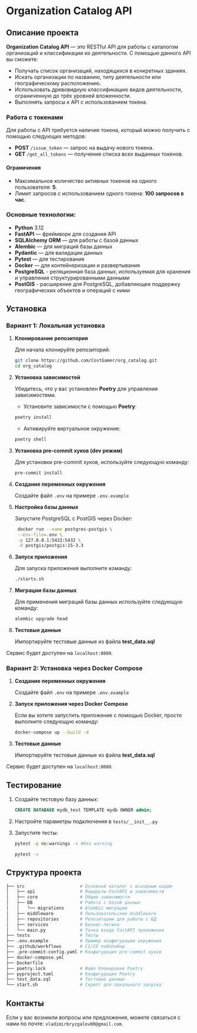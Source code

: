 # Organization Catalog API

## Описание проекта

**Organization Catalog API** — это RESTful API для работы с каталогом организаций и классификации их деятельности. С помощью данного API вы сможете:  
- Получать список организаций, находящихся в конкретных зданиях.  
- Искать организации по названию, типу деятельности или географическому расположению.  
- Использовать древовидную классификацию видов деятельности, ограниченную до трёх уровней вложенности.  
- Выполнять запросы к API с использованием токена.  

### Работа с токенами
Для работы с API требуется наличие токена, который можно получить с помощью следующих методов:  
- **POST** `/issue_token` — запрос на выдачу нового токена.  
- **GET** `/get_all_tokens` — получение списка всех выданных токенов.  

#### Ограничения
- Максимальное количество активных токенов на одного пользователя: **5**.  
- Лимит запросов с использованием одного токена: **100 запросов в час**.  

### Основные технологии:
- **Python** 3.12
- **FastAPI** — фреймворк для создания API
- **SQLAlchemy ORM** — для работы с базой данных
- **Alembic** — для миграций базы данных
- **Pydantic** — для валидации данных
- **Pytest** — для тестирования
- **Docker** — для контейнеризации и развертывания
- **PostgreSQL** - реляционная база данных, используемая для хранения и управления структурированными данными
- **PostGIS** - расширение для PostgreSQL, добавляющее поддержку географических объектов и операций с ними

## Установка

### Вариант 1: Локальная установка

1. **Клонирование репозитория**

   Для начала клонируйте репозиторий:

   ```bash
   git clone https://github.com/CostGamer/org_catalog.git
   cd org_catalog
   ```

2. **Установка зависимостей**

   Убедитесь, что у вас установлен **Poetry** для управления зависимостями.

   - Установите зависимости с помощью **Poetry**:

   ```bash
   poetry install
   ```

   - Активируйте виртуальное окружение:

   ```bash
   poetry shell
   ```

3. **Установка pre-commit хуков (dev режим)**

   Для установки pre-commit хуков, используйте следующую команду:

   ```bash
   pre-commit install
   ```

4. **Создание переменных окружения**

   Создайте файл `.env` на примере `.env.example`

5. **Настройка базы данных**

   Запустите PostgreSQL с PostGIS через Docker:

   ```bash
    docker run --name postgres-postgis \
    --env-file=.env \
    -p 127.0.0.1:5432:5432 \
    -d postgis/postgis:15-3.3
   ```

6. **Запуск приложения**

   Для запуска приложения выполните команду:

   ```bash
   ./starts.sh
   ```

7. **Миграции базы данных**

    Для применения миграций базы данных используйте следующую команду:

    ```bash
    alembic upgrade head
    ```

8. **Тестовые данные**
    
    Импортируйте тестовые данные из файла **test_data.sql** 

Сервис будет доступен на `localhost:8000`.

### Вариант 2: Установка через Docker Compose

1. **Создание переменных окружения**

   Создайте файл `.env` на примере `.env.example`

2. **Запуск приложения через Docker Compose**

   Если вы хотите запустить приложение с помощью Docker, просто выполните следующую команду:

   ```bash
   docker-compose up --build -d
   ```

3. **Тестовые данные**
    
    Импортируйте тестовые данные из файла **test_data.sql** 

Сервис будет доступен на `localhost:8000`.


## Тестирование

1. Создайте тестовую базу данных:
    ```sql
    CREATE DATABASE mydb_test TEMPLATE mydb OWNER admin;
    ```

2. Настройте параметры подключения в `tests/__init__.py`

3. Запустите тесты:
    ```bash
    pytest -p no:warnings -v #без warning
    ```
    ```bash
    pytest -v 
    ```

## Структура проекта

```bash
├── src                     # Основной каталог с исходным кодом
│   ├── api                 # Маршруты FastAPI и зависимости
│   ├── core                # Общие зависимости
│   ├── DB                  # Работа с базой данных
│   │   └── migrations      # Alembic миграции
│   ├── middleware          # Пользовательские middleware
│   ├── repositories        # Репозитории для работы с БД
│   ├── services            # Бизнес-логика
│   └── main.py             # Точка входа FastAPI приложения
├── tests                   # Тесты
├── .env.example            # Пример конфигурации окружения
├── .github/workflows       # CI/CD пайплайны
├── .pre-commit-config.yaml # Конфигурация pre-commit хуков
├── docker-compose.yml      
├── Dockerfile              
├── poetry.lock             # Файл блокировки Poetry
├── pyproject.toml          # Конфигурация Poetry
├── test_data.sql           # Тестовые данные
└── start.sh                # Скрипт для локального запуска
```

## Контакты

Если у вас возникли вопросы или предложения, можете связаться с нами по почте: `vladimirbryzgalov00@gmail.com`.